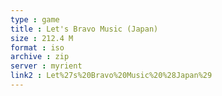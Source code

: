 ```yaml
---
type : game
title : Let's Bravo Music (Japan)
size : 212.4 M
format : iso
archive : zip
server : myrient
link2 : Let%27s%20Bravo%20Music%20%28Japan%29
---
```


